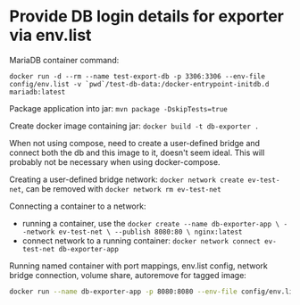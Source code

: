 # Provide DB login details for exporter via env.list

MariaDB container command: 

```
docker run -d --rm --name test-export-db -p 3306:3306 --env-file config/env.list -v `pwd`/test-db-data:/docker-entrypoint-initdb.d mariadb:latest
```

Package application into jar: `mvn package -DskipTests=true`

Create docker image containing jar: `docker build -t db-exporter .`

When not using compose, need to create a user-defined bridge and connect both the db and this image to it, doesn't seem ideal.
This will probably not be necessary when using docker-compose.

Creating a user-defined bridge network: `docker network create ev-test-net`, can be removed with `docker network rm ev-test-net`

Connecting a container to a network:

* running a container, use the `docker create --name db-exporter-app \
                                  --network ev-test-net \
                                  --publish 8080:80 \
                                  nginx:latest`
* connect network to a running container: `docker network connect ev-test-net db-exporter-app`

Running named container with port mappings, env.list config, network bridge connection, volume share, autoremove for tagged image:

```bash
docker run --name db-exporter-app -p 8080:8080 --env-file config/env.list  --network ev-test-net -v `pwd`/external:/exports --rm -d db-exporter:0.0.5
```
